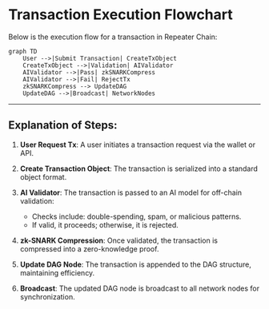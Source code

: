 # Transaction Execution Flowchart

Below is the execution flow for a transaction in Repeater Chain:

```mermaid
graph TD
    User -->|Submit Transaction| CreateTxObject
    CreateTxObject -->|Validation| AIValidator
    AIValidator -->|Pass| zkSNARKCompress
    AIValidator -->|Fail| RejectTx
    zkSNARKCompress --> UpdateDAG
    UpdateDAG -->|Broadcast| NetworkNodes
```

---

## Explanation of Steps:

1. **User Request Tx**: 
   A user initiates a transaction request via the wallet or API.

2. **Create Transaction Object**:
   The transaction is serialized into a standard object format.

3. **AI Validator**:
   The transaction is passed to an AI model for off-chain validation:
   - Checks include: double-spending, spam, or malicious patterns.
   - If valid, it proceeds; otherwise, it is rejected.

4. **zk-SNARK Compression**:
   Once validated, the transaction is compressed into a zero-knowledge proof.

5. **Update DAG Node**:
   The transaction is appended to the DAG structure, maintaining efficiency.

6. **Broadcast**:
   The updated DAG node is broadcast to all network nodes for synchronization.